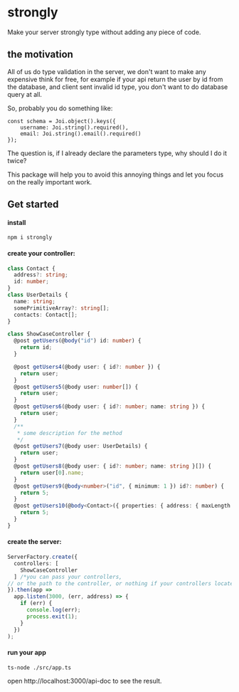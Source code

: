 # strongly
Make your server strongly type without adding any piece of code.

## the motivation

All of us do type validation in the server, we don't want to make any expensive think for free, for example if your api return the user by id from the database, and client sent invalid id type, you don't want to do database query at all.

So, probably you do something like:

```
const schema = Joi.object().keys({
    username: Joi.string().required(),
    email: Joi.string().email().required()
});
```

The question is, if I already declare the parameters type, why should I do it twice?

This package will help you to avoid this annoying things and let you focus on the really important work.

## Get started
#### install
```
npm i strongly
```

#### create your controller:
```typescript
class Contact {
  address?: string;
  id: number;
}
class UserDetails {
  name: string;
  somePrimitiveArray?: string[];
  contacts: Contact[];
}

class ShowCaseController {
  @post getUsers(@body("id") id: number) {
    return id;
  }

  @post getUsers4(@body user: { id?: number }) {
    return user;
  }
  @post getUsers5(@body user: number[]) {
    return user;
  }
  @post getUsers6(@body user: { id?: number; name: string }) {
    return user;
  }
  /**
   * some description for the method
   */
  @post getUsers7(@body user: UserDetails) {
    return user;
  }
  @post getUsers8(@body user: { id?: number; name: string }[]) {
    return user[0].name;
  }
  @post getUsers9(@body<number>("id", { minimum: 1 }) id?: number) {
    return 5;
  }
  @post getUsers10(@body<Contact>({ properties: { address: { maxLength: 10 } } }) contact: Contact) {
    return 5;
  }
}
```

#### create the server:

```typescript
ServerFactory.create({
  controllers: [
    ShowCaseController
  ] /*you can pass your controllers,
// or the path to the controller, or nothing if your controllers located in controllers folder **/
}).then(app =>
  app.listen(3000, (err, address) => {
    if (err) {
      console.log(err);
      process.exit(1);
    }
  })
);
```

#### run your app

```
ts-node ./src/app.ts
```

open http://localhost:3000/api-doc to see the result.

